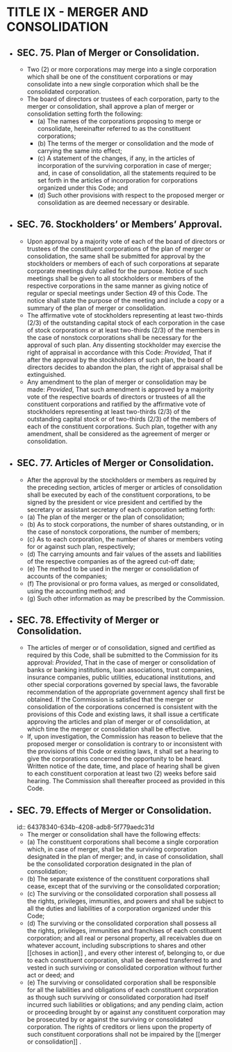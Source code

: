 # TITLE IX - MERGER AND CONSOLIDATION
- ## SEC. 75. Plan of Merger or Consolidation.
	- Two (2) or more corporations may merge into a single corporation which shall be one of the constituent corporations or may consolidate into a new single corporation which shall be the consolidated corporation.
	- The board of directors or trustees of each corporation, party to the merger or consolidation, shall approve a plan of merger or consolidation setting forth the following:
		- (a) The names of the corporations proposing to merge or consolidate, hereinafter referred to as the constituent corporations;
		- (b) The terms of the merger or consolidation and the mode of carrying the same into effect;
		- (c) A statement of the changes, if any, in the articles of incorporation of the surviving corporation in case of merger; and, in case of consolidation, all the statements required to be set forth in the articles of incorporation for corporations organized under this Code; and
		- (d) Such other provisions with respect to the proposed merger or consolidation as are deemed necessary or desirable.
- ## SEC. 76. Stockholders’ or Members’ Approval.
	- Upon approval by a majority vote of each of the board of directors or trustees of the constituent corporations of the plan of merger or consolidation, the same shall be submitted for approval by the stockholders or members of each of such corporations at separate corporate meetings duly called for the purpose. Notice of such meetings shall be given to all stockholders or members of the respective corporations in the same manner as giving notice of regular or special meetings under Section 49 of this Code. The notice shall state the purpose of the meeting and include a copy or a summary of the plan of merger or consolidation.
	- The affirmative vote of stockholders representing at least two-thirds (2/3) of the outstanding capital stock of each corporation in the case of stock corporations or at least two-thirds (2/3) of the members in the case of nonstock corporations shall be necessary for the approval of such plan. Any dissenting stockholder may exercise the right of appraisal in accordance with this Code: *Provided*, That if after the approval by the stockholders of such plan, the board of directors decides to abandon the plan, the right of appraisal shall be extinguished.
	- Any amendment to the plan of merger or consolidation may be made: *Provided*, That such amendment is approved by a majority vote of the respective boards of directors or trustees of all the constituent corporations and ratified by the affirmative vote of stockholders representing at least two-thirds (2/3) of the outstanding capital stock or of two-thirds (2/3) of the members of each of the constituent corporations. Such plan, together with any amendment, shall be considered as the agreement of merger or consolidation.
- ## SEC. 77. Articles of Merger or Consolidation.
	- After the approval by the stockholders or members as required by the preceding section, articles of merger or articles of consolidation shall be executed by each of the constituent corporations, to be signed by the president or vice president and certified by the secretary or assistant secretary of each corporation setting forth:
	- (a) The plan of the merger or the plan of consolidation;
	- (b) As to stock corporations, the number of shares outstanding, or in the case of nonstock corporations, the number of members;
	- (c) As to each corporation, the number of shares or members voting for or against such plan, respectively;
	- (d) The carrying amounts and fair values of the assets and liabilities of the respective companies as of the agreed cut-off date;
	- (e) The method to be used in the merger or consolidation of accounts of the companies;
	- (f) The provisional or pro forma values, as merged or consolidated, using the accounting method; and
	- (g) Such other information as may be prescribed by the Commission.
- ## SEC. 78. Effectivity of Merger or Consolidation.
	- The articles of merger or of consolidation, signed and certified as required by this Code, shall be submitted to the Commission for its approval: *Provided*, That in the case of merger or consolidation of banks or banking institutions, loan associations, trust companies, insurance companies, public utilities, educational institutions, and other special corporations governed by special laws, the favorable recommendation of the appropriate government agency shall first be obtained. If the Commission is satisfied that the merger or consolidation of the corporations concerned is consistent with the provisions of this Code and existing laws, it shall issue a certificate approving the articles and plan of merger or of consolidation, at which time the merger or consolidation shall be effective.
	- If, upon investigation, the Commission has reason to believe that the proposed merger or consolidation is contrary to or inconsistent with the provisions of this Code or existing laws, it shall set a hearing to give the corporations concerned the opportunity to be heard. Written notice of the date, time, and place of hearing shall be given to each constituent corporation at least two (2) weeks before said hearing. The Commission shall thereafter proceed as provided in this Code.
- ## SEC. 79. Effects of Merger or Consolidation.
  id:: 64378340-634b-4208-adb8-5f779aedc31d
	- The merger or consolidation shall have the following effects:
	- (a) The constituent corporations shall become a single corporation which, in case of merger, shall be the surviving corporation designated in the plan of merger; and, in case of consolidation, shall be the consolidated corporation designated in the plan of consolidation;
	- (b) The separate existence of the constituent corporations shall cease, except that of the surviving or the consolidated corporation;
	- (c) The surviving or the consolidated corporation shall possess all the rights, privileges, immunities, and powers and shall be subject to all the duties and liabilities of a corporation organized under this Code;
	- (d) The surviving or the consolidated corporation shall possess all the rights, privileges, immunities and franchises of each constituent corporation; and all real or personal property, all receivables due on whatever account, including subscriptions to shares and other [[choses in action]] , and every other interest of, belonging to, or due to each constituent corporation, shall be deemed transferred to and vested in such surviving or consolidated corporation without further act or deed; and
	- (e) The surviving or consolidated corporation shall be responsible for all the liabilities and obligations of each constituent corporation as though such surviving or consolidated corporation had itself incurred such liabilities or obligations; and any pending claim, action or proceeding brought by or against any constituent corporation may be prosecuted by or against the surviving or consolidated corporation. The rights of creditors or liens upon the property of such constituent corporations shall not be impaired by the [[merger or consolidation]] .